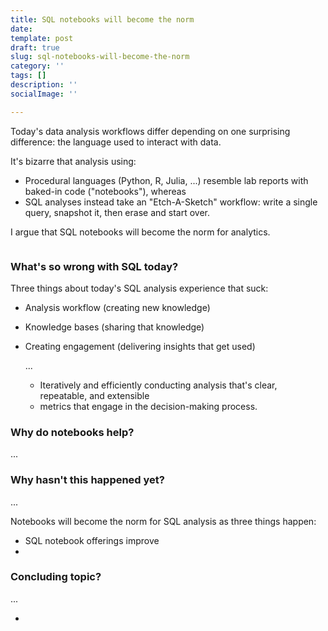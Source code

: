 ```yaml
---
title: SQL notebooks will become the norm
date: 
template: post
draft: true
slug: sql-notebooks-will-become-the-norm
category: ''
tags: []
description: ''
socialImage: ''

---
```

Today's data analysis workflows differ depending on one surprising difference: the language used to interact with data.

It's bizarre that analysis using:

* Procedural languages (Python, R, Julia, ...) resemble lab reports with baked-in code ("notebooks"), whereas 
* SQL analyses instead take an "Etch-A-Sketch" workflow: write a single query, snapshot it, then erase and start over.

I argue that SQL notebooks will become the norm for analytics.

<image for sql notebooks today>

### What's so wrong with SQL today?

Three things about today's SQL analysis experience that suck:

* Analysis workflow (creating new knowledge)
* Knowledge bases (sharing that knowledge)
* Creating engagement (delivering insights that get used)

  ...
  * Iteratively and efficiently conducting analysis that's clear, repeatable, and extensible
  * metrics that engage in the decision-making process.

### Why do notebooks help?

...

### Why hasn't this happened yet?

...

Notebooks will become the norm for SQL analysis as three things happen:

* SQL notebook offerings improve
* 

### Concluding topic?

...

* 